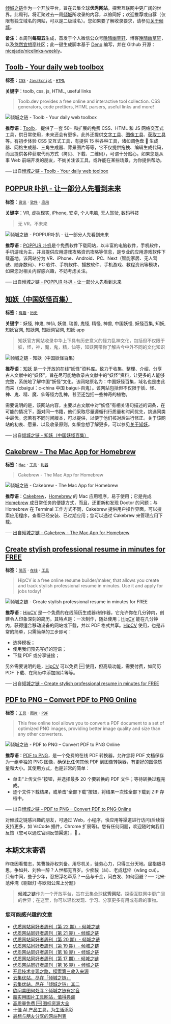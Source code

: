 [倾城之链](https://link.niceshare.site/)作为一个开放平台，旨在云集全球**优秀网站**，探索互联网中更广阔的世界。此周刊，将汇聚过去一周[倾城](https://nicelinks.site/?utm_source=weekly)所收录的内容，以飨同好；欢迎推荐或自荐（仅限有独立域名的网站，可以是二级域名）。您如果要了解收录要求，请参见[关于倾城](https://nicelinks.site/about?utm_source=weekly)。

**备注**：本周刊**每周五**生成，首发于个人微信公众号[晚晴幽草轩](https://mp.weixin.qq.com/mp/appmsgalbum?__biz=MzI5MDIwMzM2Mg==&action=getalbum&album_id=1530765143352082433&scene=173&from_msgid=2650641087&from_itemidx=1&count=3#wechat_redirect)、博客[晚晴幽草轩](https://www.jeffjade.com)，以及[悠然宜想亭](https://forum.lovejade.cn/)社区；此一键生成脚本基于 [Deno](https://nicelinks.site/post/602d30aad099ff5688618591) 编写，并在 Github 开源：[nicejade/nicelinks-weekly](https://github.com/nicejade/nicelinks-weekly)。

## [Toolb - Your daily web toolbox](https://nicelinks.site/post/60f0279f81b2dc066ea4bd65)

**标签**：[`CSS`](https://nicelinks.site/tags/CSS) · [`JavaScript`](https://nicelinks.site/tags/JavaScript) · [`HTML`](https://nicelinks.site/tags/HTML)

**关键字**：toolb, css, js, HTML, useful links

> Toolb.dev provides a free online and interactive tool collection. CSS generators, code prettiers, HTML parsers, useful links and more!

![倾城之链 - Toolb - Your daily web toolbox](https://nicelinks.oss-cn-shenzhen.aliyuncs.com/www.toolb.dev.png?x-oss-process=style/png2jpg)

**推荐语**：[Toolb](https://www.toolb.dev/)， 提供了一套 50+ 和扩展的免费 CSS、HTML 和 JS 网络交互式工具，供日常使用，未来还会有更多。此外还提供[文字工具](https://www.toolb.dev/text)、[图像工具](https://www.toolb.dev/image)、[获取工具](https://www.toolb.dev/fetch)等。有初步体验 CSS 交互式工具，有提供 15 种各种工具，诸如调色盘 🎨 生成器、网格生成器、三角生成器、背景图片等等，它不仅提供拖拽、编辑生成代码，而且提供各种获取代码方式（拷贝、下载、二维码），可谓十分贴心。如果您是从事 Web 前端开发的朋友，不妨关注该工具，或许能在某些场景，为你提供帮助。

── 出自[倾城之链 - Toolb - Your daily web toolbox](https://nicelinks.site/post/60f0279f81b2dc066ea4bd65)

## [POPPUR 卟扒 - 让一部分人先看到未来](https://nicelinks.site/post/60f01a4381b2dc066ea4bd63)

**标签**：[`资讯`](https://nicelinks.site/tags/资讯) · [`软件`](https://nicelinks.site/tags/软件) · [`应用`](https://nicelinks.site/tags/应用)

**关键字**：VR, 虚拟现实, iPhone, 安卓, 个人电脑, 无人驾驶, 数码科技

> 无 VR，不未来

![倾城之链 - POPPUR卟扒 - 让一部分人先看到未来](https://nicelinks.oss-cn-shenzhen.aliyuncs.com/www.poppur.com.png?x-oss-process=style/png2jpg)

**推荐语**：[POPPUR 卟扒](https://www.poppur.com/)是个免费软件下载网站，以丰富的电脑软件，手机软件，手机游戏为主，并且提供应用游戏攻略资讯攻略等信息，是专业的应用游戏软件下载基地。该网站分为 VR、iPhone、Android、PC、Next（智能家居、无人驾驶、随身数码）、PC 软件、手机软件、播放软件、手机游戏、教程资讯等模块，如果您对相关内容感兴趣，不妨考虑关注。

── 出自[倾城之链 - POPPUR 卟扒 - 让一部分人先看到未来](https://nicelinks.site/post/60f01a4381b2dc066ea4bd63)

## [知妖（中国妖怪百集）](https://nicelinks.site/post/60eefd6d81b2dc066ea4bd61)

**标签**：[`有趣`](https://nicelinks.site/tags/有趣) · [`历史`](https://nicelinks.site/tags/历史)

**关键字**：妖怪, 神鬼, 神仙, 妖兽, 瑞兽, 鬼怪, 精怪, 神兽, 中国妖怪, 妖怪百集, 知妖, 知妖官网, 知妖网, 知妖网官网, 知妖 app

> 知妖官方网站收录中华上下具有历史意义的怪力乱神文化，包括但不仅限于妖，怪，神，魔，鬼，精，仙等，知妖网带你了解古今中外不同的文化知识

![倾城之链 - 知妖（中国妖怪百集）](https://nicelinks.oss-cn-shenzhen.aliyuncs.com/www.cbaigui.com.png?x-oss-process=style/png2jpg)

**推荐语**：[知妖](https://www.cbaigui.com/) 是一个开放的在线“妖怪”资料库。致力于收集、整理、介绍、分享古人文献中的“妖怪”。旨在尽可能地收录古文献中的“妖怪”资料，让更多的人能够完整，系统地了解中国“妖怪”文化。该网站原名为：中国妖怪百集，域名也是由此而来（cbaigui：c-china 中国 baigui-百鬼）。该网站包括但不仅限于妖、怪、神、鬼、精、魔、仙等怪力乱神，甚至还包括一些神奇的植物。

需要说明的是，该网站内容，主要以古文献中对“妖怪”有相关语句描述的词条，在可能的情况下，面对同一书籍，他们采取尽量遵循刊行质量和时间优先，挑选同类中最优。您若有不同时间版本，可以提供，以便于他们核对后进行修正。关于该网站的初衷、愿景、以及收录原则，如果您想了解更多，可以参见[关于知妖](https://www.cbaigui.com/about)。

── 出自[倾城之链 - 知妖（中国妖怪百集）](https://nicelinks.site/post/60eefd6d81b2dc066ea4bd61)

## [Cakebrew - The Mac App for Homebrew](https://nicelinks.site/post/60eed3b881b2dc066ea4bd5f)

**标签**：[`Mac`](https://nicelinks.site/tags/Mac) · [`工具`](https://nicelinks.site/tags/工具) · [`利器`](https://nicelinks.site/tags/利器)

> Cakebrew - The Mac App for Homebrew

![倾城之链 - Cakebrew - The Mac App for Homebrew](https://nicelinks.oss-cn-shenzhen.aliyuncs.com/www.cakebrew.com.png?x-oss-process=style/png2jpg)

**推荐语**：[Cakebrew](https://www.cakebrew.com/)，[Homebrew](https://nicelinks.site/post/5b5e90e7615bf842b609105d) 的 Mac 应用程序，易于使用；它是完成 [Homebrew](https://nicelinks.site/post/5b5e90e7615bf842b609105d) 成日常任务的便捷方式，而且，还更新和发现 Doctor 的问题；与 Homebrew 在 Terminal 工作方式不同，Cakebrew 提供用户操作界面，可以搜索应用程序，查看已经安装、已过期应用；您可以通过 Cakebrew 来管理应用下载。

── 出自[倾城之链 - Cakebrew - The Mac App for Homebrew](https://nicelinks.site/post/60eed3b881b2dc066ea4bd5f)

## [Create stylish professional resume in minutes for FREE](https://nicelinks.site/post/60ea9c0781b2dc066ea4bd5b)

**标签**：[`简历`](https://nicelinks.site/tags/简历) · [`在线`](https://nicelinks.site/tags/在线) · [`工具`](https://nicelinks.site/tags/工具)

> HipCV is a free online resume builder/maker, that allows you create and track stylish professional resume in minutes. Use it and apply for jobs today!

![倾城之链 - Create stylish professional resume in minutes for FREE](https://nicelinks.oss-cn-shenzhen.aliyuncs.com/hipcv.com.png?x-oss-process=style/png2jpg)

**推荐语**：[HipCV](https://hipcv.com/) 是一个免费的在线简历生成器/制作器，它允许你在几分钟内，创建令人印象深刻的简历。其特点是：一次制作，随处使用；[HipCV](https://hipcv.com/) 能在几分钟内，获得适合移动设备的网站或下载，并以 PDF 格式共享。[HipCV](https://hipcv.com/) 使用，也是非常的简单，只需简单的三步即可：

- 选择模板；
- 使用我们预先写好的短语；
- 下载 PDF 或分享链接；

另外需要说明的是，[HipCV](https://hipcv.com/) 可以免费 🆓 使用，但高级功能，需要付费，如简历 PDF 下载、在简历中添加照片等等。

── 出自[倾城之链 - Create stylish professional resume in minutes for FREE](https://nicelinks.site/post/60ea9c0781b2dc066ea4bd5b)

## [PDF to PNG – Convert PDF to PNG Online](https://nicelinks.site/post/60ea917d81b2dc066ea4bd59)

**标签**：[`工具`](https://nicelinks.site/tags/工具) · [`图片`](https://nicelinks.site/tags/图片) · [`PDF`](https://nicelinks.site/tags/PDF)

> This free online tool allows you to convert a PDF document to a set of optimized PNG images, providing better image quality and size than any other converters.

![倾城之链 - PDF to PNG – Convert PDF to PNG Online](https://nicelinks.oss-cn-shenzhen.aliyuncs.com/pdf2png.com.png?x-oss-process=style/png2jpg)

**推荐语**：[PDF to PNG](https://pdf2png.com/)，是一个免费的在线 PDF 转换器，允许您将 PDF 文档保存为一组单独的 PNG 图像，确保比任何其他 PDF 到图像转换器，有更好的图像质量和大小。其使用方式，也是非常的简单：

- 单击“上传文件”按钮，并选择最多 20 个要转换的 PDF 文件；等待转换过程完成。
- 逐个文件下载结果，或单击“全部下载”按钮，将结果一次性全部下载到 ZIP 存档中。

── 出自[倾城之链 - PDF to PNG – Convert PDF to PNG Online](https://nicelinks.site/post/60ea917d81b2dc066ea4bd59)

对倾城之链感兴趣的朋友，可通过 Web，小程序，快应用等渠道进行访问(后续将支持更多，如 VsCode 插件，Chrome 扩展等)。您有任何问题，欢迎随时向我们反馈（您可以通过官网反馈渠道），🤲 。

## 本期文末寄语

昨夜因看蜀志，笑曹操孙权刘备。用尽机关，徒劳心力，只得三分天地。屈指细寻思，争如共、刘伶一醉？人世都无百岁。少痴騃（ái）、老成尪悴（wāng cuì）。只有中间，些子少年，忍把浮名牵系？一品与千金，问白发、如何回避？── 北宋·范仲淹《剔银灯·与欧阳公席上分题》

> [倾城之链](https://link.niceshare.site/)作为一个开放平台，旨在云集全球**优秀网站**，探索互联网中更广阔的世界；在这里，你可以轻松发现、学习、分享更多有用或有趣的事物。

### 您可能感兴趣的文章

- [优质网站同好者周刊（第 22 期）- 倾城之链](https://www.jeffjade.com/2021/07/08/207-nicelinks-weekly-021/)
- [优质网站同好者周刊（第 21 期）- 倾城之链](https://www.jeffjade.com/2021/07/08/207-nicelinks-weekly-021/)
- [优质网站同好者周刊（第 20 期）- 倾城之链](https://www.jeffjade.com/2021/07/01/206-nicelinks-weekly-020/)
- [优质网站同好者周刊（第 19 期）- 倾城之链](https://www.jeffjade.com/2021/06/24/205-nicelinks-weekly-019/)
- [优质网站同好者周刊（第 18 期）- 倾城之链](https://www.jeffjade.com/2021/06/17/204-nicelinks-weekly-018/)
- [优质网站同好者周刊（第 17 期）- 倾城之链](https://www.jeffjade.com/2021/06/10/203-nicelinks-weekly-017/)
- [优质网站同好者周刊（第 16 期）- 倾城之链](https://www.jeffjade.com/2021/06/03/202-nicelinks-weekly-016/)
- [开启技术变现之路，探索第三收入来源](https://www.jeffjade.com/2020/11/17/173-talk-about-nice-links/)
- [云集优站，尽在「倾城之链」](https://www.jeffjade.com/2017/12/31/136-talk-about-nicelinks-site/)
- [云集优站，尽在「倾城之链」其二](https://www.jeffjade.com/2018/12/23/146-talk-about-nice-links/)
- [欲问美图何处寻？倾城之链有定音](https://www.jeffjade.com/2019/02/17/151-aweome-beautiful-picture-website-list/ "欲问美图何处寻？倾城之链有定音")
- [超实用图片工具网站，值得典藏](https://www.jeffjade.com/2020/07/27/165-aweome-picture-tool-website-list/)
- [高质量免费 🆓 图标资源大全](https://www.jeffjade.com/2020/09/11/169-high-quality-free-icon-resource-collection/)
- [十佳 AI 产品工具，为生活添彩](https://www.jeffjade.com/2020/09/23/170-list-of-top-20-ai-product-tools/)
- [最想与朋友分享的网站列表](https://www.jeffjade.com/2020/09/01/168-list-of-websites-i-most-want-to-share-with-my-friends/)
